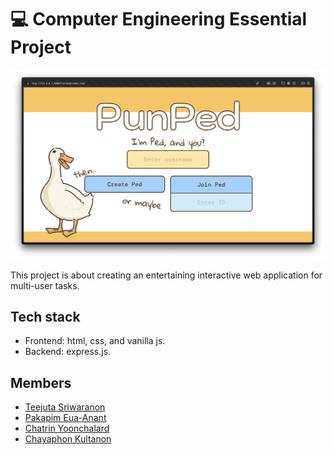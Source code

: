 # 💻 Computer Engineering Essential Project

![Project Demo](./images/demo.png)

This project is about creating an entertaining interactive web application for multi-user tasks.

## Tech stack 

- Frontend: html, css, and vanilla js.
- Backend: express.js.

## Members 

- [Teejuta Sriwaranon](https://github.com/rufflogix)
- [Pakapim Eua-Anant](https://github.com/pakpim)
- [Chatrin Yoonchalard](https://github.com/Mysterioucz)
- [Chayaphon Kultanon](ChayaphonKultanon)
